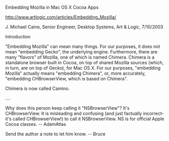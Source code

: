 Embedding Mozilla in Mac OS X Cocoa Apps

http://www.artlogic.com/articles/Embedding_Mozilla/

J. Michael Caine, Senior Engineer, Desktop Systems, Art & Logic, 7/10/2003


Introduction

"Embedding Mozilla" can mean many things. For our purposes, it does not mean "embedding Gecko", the underlying engine. Furthermore, there are many "flavors" of Mozilla, one of which is named Chimera. Chimera is a standalone browser built in Cocoa, on top of shared Mozilla sources (which, in turn, are on top of Gecko), for Mac OS X. For our purposes, "embedding Mozilla" actually means "embedding Chimera", or, more accurately, "embedding CHBrowserView, which is based on Chimera".

Chimera is now called Camino.

....

Why does this person keep calling it "NSBrowserView"? It's CHBrowserView. It is misleading and confusing (and just factually incorrect- it's called CHBrowserView!) to call it NSBrowserView. NS is for official Apple Cocoa classes. -- AdamAtlas

Send the author a note to let him know.  -- Bruce
